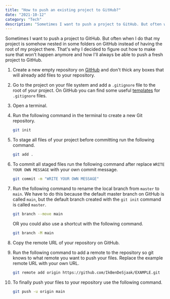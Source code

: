 ```yaml
---
title: "How to push an existing project to GitHub?"
date: "2021-10-12"
category: "Tech"
description: "Sometimes I want to push a project to GitHub. But often when I do that my project is somehow nested in some folders on GitHub instead of having the root of my project there. That's why I decided to figure out how to make sure that won't happen anymore and how I'll always be able to push a fresh project to GitHub."
---
```


Sometimes I want to push a project to GitHub. But often when I do that my project is somehow nested in some folders on GitHub instead of having the root of my project there. That's why I decided to figure out how to make sure that won't happen anymore and how I'll always be able to push a fresh project to GitHub.

1. Create a new empty repository on [GitHub](https://github.com) and don't thick any boxes that will already add files to your repository.
2. Go to the project on your file system and add a `.gitignore` file to the root of your project. On GitHub you can find some useful [templates](https://github.com/github/gitignore) for `.gitignore` files.
3. Open a terminal.
4. Run the following command in the terminal to create a new Git repository.

    ```bash
    git init
    ```

5. To stage all files of your project before committing run the following command.

    ```bash
    git add .
    ```

6. To commit all staged files run the following command after replace `WRITE YOUR OWN MESSAGE` with your own commit message.

    ```bash
    git commit -m "WRITE YOUR OWN MESSAGE"
    ```

7. Run the following command to rename the local branch from `master` to `main`. We have to do this because the default master branch on GitHub is called `main`, but the default branch created with the `git init` command is called `master`.

    ```bash
    git branch --move main
    ```

    OR you could also use a shortcut with the following command.

    ```bash
    git branch -M main
    ```

8. Copy the remote URL of your repository on GitHub.

9. Run the following command to add a remote to the repository so git knows to what remote you want to push your files. Replace the example remote URL with your own URL.

    ```sh
    git remote add origin https://github.com/IkBenDeSjaak/EXAMPLE.git
    ```

10. To finally push your files to your repository use the following command.

    ```sh
    git push -u origin main
    ```
